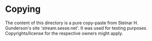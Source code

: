 # Copying

The content of this directory is a pure copy-paste from Steinar H.
Gunderson's site 'stream.sesse.net'. It was used for testing purposes.
Copyrights/license for the respective owners might apply.